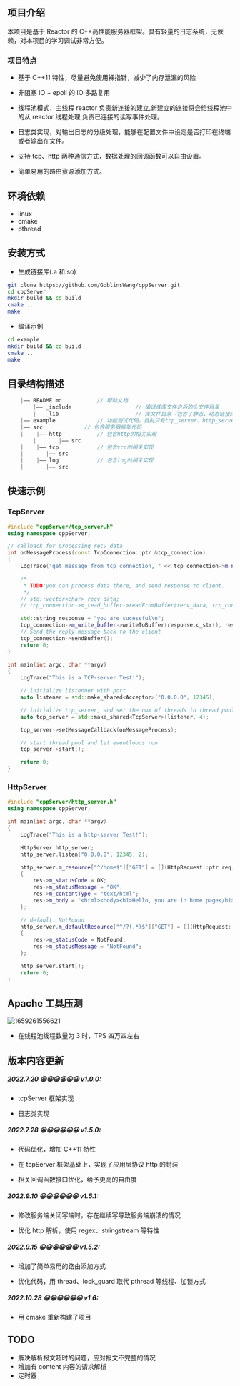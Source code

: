 ## 项目介绍

本项目是基于 Reactor 的 C++高性能服务器框架。具有轻量的日志系统，无依赖，对本项目的学习调试非常方便。

### 项目特点

- 基于 C++11 特性，尽量避免使用裸指针，减少了内存泄漏的风险

- 非阻塞 IO + epoll 的 IO 多路复用

- 线程池模式，主线程 reactor 负责新连接的建立,新建立的连接将会给线程池中的从 reactor 线程处理,负责已连接的读写事件处理。

- 日志类实现，对输出日志的分级处理，能够在配置文件中设定是否打印在终端或者输出在文件。

- 支持 tcp、http 两种通信方式，数据处理的回调函数可以自由设置。

- 简单易用的路由资源添加方式。

## 环境依赖

- linux
- cmake
- pthread

## 安装方式

- 生成链接库(.a 和.so)

```sh
git clone https://github.com/GoblinsWang/cppServer.git
cd cppServer
mkdir build && cd build
cmake ..
make
```

- 编译示例

```sh
cd example
mkdir build && cd build
cmake ..
make
```

## 目录结构描述

```C++
	|—— README.md 			// 帮助文档
    	|—— _include                	// 编译成库文件之后的头文件目录
    	|—— _lib                    	// 库文件目录（包含了静态、动态链接库）
	|—— example 			// 功能测试代码，目前只有tcp_server、http_server的运行测试
	|—— src				// 包含服务器框架代码
	|    |—— http			// 包含http的相关实现
    	|       |—— src
	|    |—— tcp			// 包含tcp的相关实现
	|       |—— src
	|    |—— log			// 包含log的相关实现
	|       |—— src	
```

## 快速示例

### TcpServer

```C++
#include "cppServer/tcp_server.h"
using namespace cppServer;

// callback for processing recv_data
int onMessageProcess(const TcpConnection::ptr &tcp_connection)
{
    LogTrace("get message from tcp connection, " << tcp_connection->m_name);

    /*
     * TODO:you can process data there, and send response to client.
     */
    // std::vector<char> recv_data;
    // tcp_connection->m_read_buffer->readFromBuffer(recv_data, tcp_connection->m_read_buffer->readAble());

    std::string response = "you are sucessful\n";
    tcp_connection->m_write_buffer->writeToBuffer(response.c_str(), response.length());
    // Send the reply message back to the client
    tcp_connection->sendBuffer();
    return 0;
}

int main(int argc, char **argv)
{
    LogTrace("This is a TCP-server Test!");

    // initialize listenner with port
    auto listener = std::make_shared<Acceptor>("0.0.0.0", 12345);

    // initialize tcp_server, and set the num of threads in thread pool to handle connected fd.
    auto tcp_server = std::make_shared<TcpServer>(listener, 4);

    tcp_server->setMessageCallback(onMessageProcess);

    // start thread pool and let eventloops run
    tcp_server->start();

    return 0;
}

```

### HttpServer

```C++
#include "cppServer/http_server.h"
using namespace cppServer;

int main(int argc, char **argv)
{
    LogTrace("This is a http-server Test!");

    HttpServer http_server;
    http_server.listen("0.0.0.0", 12345, 2);

    http_server.m_resource["^/home$"]["GET"] = [](HttpRequest::ptr req, HttpResponse::ptr res)
    {
        res->m_statusCode = OK;
        res->m_statusMessage = "OK";
        res->m_contentType = "text/html";
        res->m_body = "<html><body><h1>Hello, you are in home page</h1></body></html>";
    };

    // default: NotFound
    http_server.m_defaultResource["^/?(.*)$"]["GET"] = [](HttpRequest::ptr req, HttpResponse::ptr res)
    {
        res->m_statusCode = NotFound;
        res->m_statusMessage = "NotFound";
    };

    http_server.start();
    return 0;
}

```

## Apache 工具压测

![1659261556621](https://user-images.githubusercontent.com/45566796/182021042-9975a245-903f-45ee-a22d-c4cb2a6e8407.png)

- 在线程池线程数量为 3 时，TPS 四万四左右

## 版本内容更新

##### 2022.7.20 😀😀😀😀😀😀 v1.0.0:

- tcpServer 框架实现

- 日志类实现

##### 2022.7.28 😀😀😀😀😀😀 v1.5.0:

- 代码优化，增加 C++11 特性

- 在 tcpServer 框架基础上，实现了应用层协议 http 的封装

- 相关回调函数接口优化，给予更高的自由度

##### 2022.9.10 😀😀😀😀😀😀 v1.5.1:

- 修改服务端关闭写端时，存在继续写导致服务端崩溃的情况

- 优化 http 解析，使用 regex、stringstream 等特性

##### 2022.9.15 😀😀😀😀😀😀 v1.5.2:

- 增加了简单易用的路由添加方式

- 优化代码，用 thread、lock_guard 取代 pthread 等线程、加锁方式

##### 2022.10.28 😀😀😀😀😀😀 v1.6:

- 用 cmake 重新构建了项目

## TODO

- 解决解析报文超时的问题，应对报文不完整的情况
- 增加有 content 内容的请求解析
- 定时器
